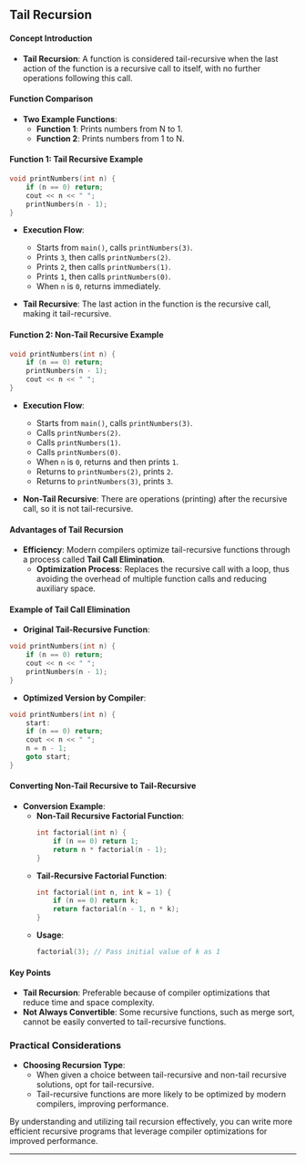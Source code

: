 ##   Tail Recursion

#### Concept Introduction
- **Tail Recursion**: A function is considered tail-recursive when the last action of the function is a recursive call to itself, with no further operations following this call.

#### Function Comparison
- **Two Example Functions**:
  - **Function 1**: Prints numbers from N to 1.
  - **Function 2**: Prints numbers from 1 to N.

#### Function 1: Tail Recursive Example
```cpp
void printNumbers(int n) {
    if (n == 0) return;
    cout << n << " ";
    printNumbers(n - 1);
}
```
- **Execution Flow**:
  - Starts from `main()`, calls `printNumbers(3)`.
  - Prints `3`, then calls `printNumbers(2)`.
  - Prints `2`, then calls `printNumbers(1)`.
  - Prints `1`, then calls `printNumbers(0)`.
  - When `n` is `0`, returns immediately.

- **Tail Recursive**: The last action in the function is the recursive call, making it tail-recursive.

#### Function 2: Non-Tail Recursive Example
```cpp
void printNumbers(int n) {
    if (n == 0) return;
    printNumbers(n - 1);
    cout << n << " ";
}
```
- **Execution Flow**:
  - Starts from `main()`, calls `printNumbers(3)`.
  - Calls `printNumbers(2)`.
  - Calls `printNumbers(1)`.
  - Calls `printNumbers(0)`.
  - When `n` is `0`, returns and then prints `1`.
  - Returns to `printNumbers(2)`, prints `2`.
  - Returns to `printNumbers(3)`, prints `3`.

- **Non-Tail Recursive**: There are operations (printing) after the recursive call, so it is not tail-recursive.

#### Advantages of Tail Recursion
- **Efficiency**: Modern compilers optimize tail-recursive functions through a process called **Tail Call Elimination**.
  - **Optimization Process**: Replaces the recursive call with a loop, thus avoiding the overhead of multiple function calls and reducing auxiliary space.

#### Example of Tail Call Elimination
- **Original Tail-Recursive Function**:
```cpp
void printNumbers(int n) {
    if (n == 0) return;
    cout << n << " ";
    printNumbers(n - 1);
}
```
- **Optimized Version by Compiler**:
```cpp
void printNumbers(int n) {
    start:
    if (n == 0) return;
    cout << n << " ";
    n = n - 1;
    goto start;
}
```

#### Converting Non-Tail Recursive to Tail-Recursive
- **Conversion Example**:
  - **Non-Tail Recursive Factorial Function**:
    ```cpp
    int factorial(int n) {
        if (n == 0) return 1;
        return n * factorial(n - 1);
    }
    ```
  - **Tail-Recursive Factorial Function**:
    ```cpp
    int factorial(int n, int k = 1) {
        if (n == 0) return k;
        return factorial(n - 1, n * k);
    }
    ```
  - **Usage**:
    ```cpp
    factorial(3); // Pass initial value of k as 1
    ```

#### Key Points
- **Tail Recursion**: Preferable because of compiler optimizations that reduce time and space complexity.
- **Not Always Convertible**: Some recursive functions, such as merge sort, cannot be easily converted to tail-recursive functions.

### Practical Considerations
- **Choosing Recursion Type**:
  - When given a choice between tail-recursive and non-tail recursive solutions, opt for tail-recursive.
  - Tail-recursive functions are more likely to be optimized by modern compilers, improving performance.

By understanding and utilizing tail recursion effectively, you can write more efficient recursive programs that leverage compiler optimizations for improved performance.

---